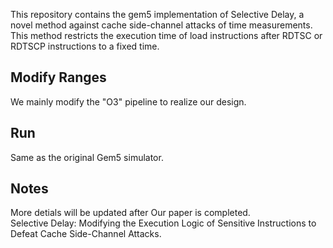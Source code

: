 This repository contains the gem5 implementation of Selective Delay, a novel method against cache side-channel attacks of time measurements. This method restricts
the execution time of load instructions after RDTSC or RDTSCP instructions to a fixed time.

Modify Ranges
----
We mainly modify the "O3" pipeline to realize our design.

Run
----
Same as the original Gem5 simulator.

Notes
----
More detials will be updated after Our paper is completed. <br>
Selective Delay: Modifying the Execution Logic of Sensitive Instructions to Defeat Cache Side-Channel Attacks.
